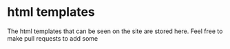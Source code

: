# html templates
The html templates that can be seen on the site are stored here. Feel free to make pull requests to add some
